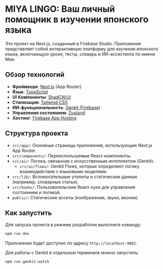 # MIYA LINGO: Ваш личный помощник в изучении японского языка

Это проект на Next.js, созданный в Firebase Studio. Приложение представляет собой интерактивную платформу для изучения японского языка, включающую уроки, тесты, словарь и ИИ-ассистента по имени Мия.

## Обзор технологий

- **Фреймворк**: [Next.js](https://nextjs.org/) (App Router)
- **Язык**: [TypeScript](https://www.typescriptlang.org/)
- **UI Компоненты**: [ShadCN/UI](https://ui.shadcn.com/)
- **Стилизация**: [Tailwind CSS](https://tailwindcss.com/)
- **ИИ-функциональность**: [Genkit (Firebase)](https://firebase.google.com/docs/genkit)
- **Управление состоянием**: [Zustand](https://github.com/pmndrs/zustand)
- **Хостинг**: [Firebase App Hosting](https://firebase.google.com/docs/app-hosting)

## Структура проекта

- `src/app/`: Основные страницы приложения, использующие Next.js App Router.
- `src/components/`: Переиспользуемые React-компоненты.
- `src/ai/`: Логика, связанная с искусственным интеллектом (Genkit).
  - `src/ai/flows/`: Genkit Flows, которые определяют логику взаимодействия с языковыми моделями.
- `src/lib/`: Вспомогательные утилиты и статические данные (например, словарные статьи).
- `src/hooks/`: Пользовательские React-хуки для управления состоянием и логикой.
- `public/`: Статические ассеты (изображения, звуки, иконки).

## Как запустить

Для запуска проекта в режиме разработки выполните команду:

```bash
npm run dev
```

Приложение будет доступно по адресу `http://localhost:9002`.

Для работы с Genkit в отдельном терминале можно запустить:

```bash
npm run genkit:watch
```
